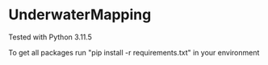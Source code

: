 # UnderwaterMapping

Tested with Python 3.11.5

To get all packages run "pip install -r requirements.txt" in your environment